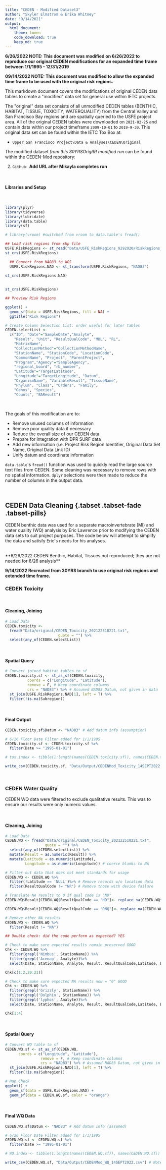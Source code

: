 ```yaml
---
title: "CEDEN - Modified Dataset3"
author: "Skyler Elmstrom & Erika Whitney"
date: "9/14/2021"
output:
  html_document:
    theme: lumen
    code_download: true
    keep_md: true
---
```




**6/26/2022 NOTE: This document was modified on 6/26/2022 to reproduce our original CEDEN modifications for an expanded time frame between 1/1/1995 - 12/31/2019**

**09/14/2022 NOTE: This document was modified to allow the expanded time frame to be used with the original risk regions.**

This markdown document covers the modifications of original CEDEN data tables to create a "modified" data set for general use within IETC projects.

The "original" data set consists of all unmodified CEDEN tables (BENTHIC, HABITAT, TISSUE, TOXICITY, WATERQUALITY) from the Central Valley and San Francisco Bay regions and are spatially queried to the USFE project area. All of the original CEDEN tables were downloaded on `2021-02-25` and contain data within our project timeframe `2009-10-01` to `2019-9-30`. This original data set can be found within the IETC Tox Box at:

* `Upper San Francisco Project\Data & Analyses\CEDEN\Original`

The modified dataset *from this 30YRSOrigRR modified run* can be found within the CEDEN-Mod repository:

2. `GitHub:` **Add URL after Mikayla completes run**

<br>

#### Libraries and Setup

<br>


```r
library(plyr)
library(tidyverse)
library(lubridate)
library(data.table)
library(sf)

# library(vroom) #switched from vroom to data.table's fread()

## Load risk regions from shp file
USFE.RiskRegions <- st_read("Data/USFE_RiskRegions_9292020/RiskRegions_DWSC_Update_9292020.shp")
st_crs(USFE.RiskRegions)

  ## Convert from NAD83 to WGS
  USFE.RiskRegions.NAD <- st_transform(USFE.RiskRegions, "NAD83")
  
st_crs(USFE.RiskRegions.NAD)

  
st_crs(USFE.RiskRegions)

## Preview Risk Regions

ggplot() +
  geom_sf(data = USFE.RiskRegions, fill = NA) +
  ggtitle("Risk Regions")

# Create Column Selection List: order useful for later tables
CEDEN.selectList <-
  c("ID", "Date"="SampleDate","Analyte", 
    "Result", "Unit", "ResultQualCode", "MDL", "RL",
    "MatrixName", 
    "CollectionMethod"="CollectionMethodName",
    "StationName", "StationCode", "LocationCode",
    "CommonName", "Project", "ParentProject", 
    "Program","Agency"="SampleAgency",
    "regional_board", "rb_number", 
    "Latitude"="TargetLatitude", 
    "Longitude"="TargetLongitude", "Datum", 
    "OrganismName", "VariableResult", "TissueName", 
    "Phylum", "Class", "Orders", "Family", 
    "Genus", "Species",
    "Counts", "BAResult") 
```

<br>

The goals of this modification are to:

*  Remove unused columns of information
*  Remove poor quality data if necessary
*  Reduce the overall size of our CEDEN data
*  Prepare for integration with DPR SURF data
*  Add new information (i.e. Project Risk Region Identifier, Original Data Set Name, Original Data Link ID)
*  Unify datum and coordinate information

`data.table`'s `fread()` function was used to quickly read the large source text files from CEDEN. Some cleaning was necessary to remove rows with no spatial information. `dplyr` selections were then made to reduce the number of columns in the output data.

<br>

## CEDEN Data Cleaning {.tabset .tabset-fade .tabset-pills}

CEDEN benthic data was used for a separate macroinvertebrate (MI) and water quality (WQ) analysis by Eric Lawrence prior to modifying the CEDEN data sets to suit project purposes. The code below will attempt to simplify the data and satisfy Eric's needs for his analyses.

<br>
**6/26/2022 CEDEN Benthic, Habitat, Tissues not reproduced; they are not needed for 6/26 analysis**

**9/14/2022 Recreated from 30YRS branch to use original risk regions and extended time frame.**

### CEDEN Toxicity

<br>

#### Cleaning, Joining


```r
# Load Data
CEDEN.toxicity <-
  fread("Data/original/CEDEN_Toxicity_202122510221.txt",
                        quote = "") %>%
  select(any_of(CEDEN.selectList))
```

<br>

#### Spatial Query


```r
# Convert joined habitat tables to sf
CEDEN.toxicity.sf <- st_as_sf(CEDEN.toxicity,
          coords = c("Longitude", "Latitude"), 
          remove = F, # Keep coordinate columns
          crs = "NAD83") %>% # Assumed NAD83 Datum, not given in data
  st_join(USFE.RiskRegions.NAD[1], left = T) %>%
  filter(!is.na(Subregion))
```

<br>

#### Final Output


```r
CEDEN.toxicity.sf$Datum <- "NAD83" # Add datum info (assumption)

# 6/26 Floor Date Filter added for 1/1/1995
CEDEN.toxicity.sf <- CEDEN.toxicity.sf %>%
  filter(Date >= "1995-01-01")

# tox.index <- tibble(1:length(names(CEDEN.toxicity.sf)), names(CEDEN.toxicity.sf)) # tibble to show column names, order, and index number

write_csv(CEDEN.toxicity.sf, "Data/Output/CEDENMod_Toxicity_14SEPT2022.csv") # Note: coerces empty data fields to NA
```

<br>

### CEDEN Water Quality

CEDEN WQ data were filtered to exclude qualitative results. This was to ensure our results were only numeric values.

<br>

#### Cleaning, Joining


```r
# Load Data
CEDEN.WQ <- fread("Data/original/CEDEN_Toxicity_202122510221.txt",
                  quote = "") %>%
  select(any_of(CEDEN.selectList)) %>%
  mutate(Result = as.numeric(Result)) %>%
  mutate(Latitude = as.numeric(Latitude), 
         Longitude = as.numeric(Longitude)) # coerce blanks to NA

# Filter out data that does not meet standards for usage
CEDEN.WQ <- CEDEN.WQ %>% 
  filter(!Latitude == 'NULL')%>% # Remove records w/o location data
  filter(ResultQualCode != "NR") # Remove those with device failure

# Translate NA results to 0 if qual code is "ND"
CEDEN.WQ$Result[CEDEN.WQ$ResultQualCode == "ND"]<- replace_na(CEDEN.WQ$Result[CEDEN.WQ$ResultQualCode == "ND"],0)

CEDEN.WQ$Result[CEDEN.WQ$ResultQualCode == "DNQ"]<- replace_na(CEDEN.WQ$Result[CEDEN.WQ$ResultQualCode == "DNQ"],0)

# Remove other NA results
CEDEN.WQ <- CEDEN.WQ %>%
  filter(Result != "NA")
```



```r
## Double check: did the code perform as expected? YES

# Check to make sure expected results remain preserved GOOD
Chk <- CEDEN.WQ %>% 
  filter(grepl('Nimbus', StationName)) %>%
  filter(grepl('Acenap', Analyte))%>%
  select(Date, StationName, Analyte, Result, ResultQualCode,Latitude, Longitude)

Chk[c(1:2,20:21)]

# Check to make sure expected NA results now = "0" GOOD
Chk <- CEDEN.WQ %>% 
  filter(grepl('Grizzly', StationName)) %>%
  filter(grepl('Dolphin', StationName)) %>%
  filter(grepl('lyphos', Analyte))%>%
  select(Date, StationName, Analyte, Result, ResultQualCode,Latitude, Longitude)

Chk[1:4]
```

<br>

#### Spatial Query


```r
# Convert WQ table to sf
CEDEN.WQ.sf <- st_as_sf(CEDEN.WQ,
      coords = c("Longitude", "Latitude"), 
                remove = F, # Keep coordinate columns
                crs = "NAD83") %>% # Assumed NAD83 Datum, not given in data
  st_join(USFE.RiskRegions.NAD[1], left = T) %>%
  filter(!is.na(Subregion))

# Map Check
ggplot() +
  geom_sf(data = USFE.RiskRegions.NAD) +
  geom_sf(data = CEDEN.WQ.sf, color = "orange")
```

<br>

#### Final WQ Data


```r
CEDEN.WQ.sf$Datum <- "NAD83" # Add datum info (assumed)

# 6/26 Floor Date Filter added for 1/1/1995
CEDEN.WQ.sf <- CEDEN.WQ.sf %>%
  filter(Date >= "1995-01-01")

# WQ.index <- tibble(1:length(names(CEDEN.WQ.sf)), names(CEDEN.WQ.sf)) # tibble to show column names, order, and index number

write_csv(CEDEN.WQ.sf, "Data/Output/CEDENMod_WQ_14SEPT2022.csv") # Note: coerces empty data fields to NA
```

<br>



